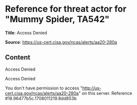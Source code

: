 # Reference for threat actor for "Mummy Spider, TA542"

**Title**: Access Denied

**Source**: https://us-cert.cisa.gov/ncas/alerts/aa20-280a

## Content

Access Denied

Access Denied
 
You don't have permission to access "http://us-cert.cisa.gov/ncas/alerts/aa20-280a" on this server.
Reference #18.96477b5c.1708011219.8dd853b


